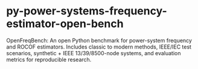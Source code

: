 # py-power-systems-frequency-estimator-open-bench
OpenFreqBench: An open Python benchmark for power-system frequency and ROCOF estimators. Includes classic to modern methods, IEEE/IEC test scenarios, synthetic + IEEE 13/39/8500-node systems, and evaluation metrics for reproducible research.
